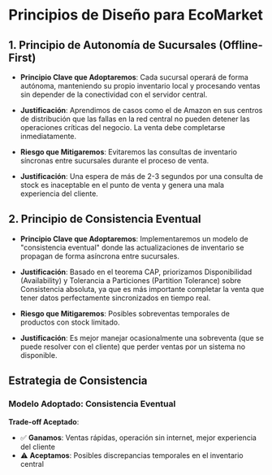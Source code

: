 # Principios de Diseño para EcoMarket

## 1. Principio de Autonomía de Sucursales (Offline-First)

* **Principio Clave que Adoptaremos**: Cada sucursal operará de forma autónoma, 
  manteniendo su propio inventario local y procesando ventas sin depender 
  de la conectividad con el servidor central.

* **Justificación**: Aprendimos de casos como el de Amazon en sus centros de 
  distribución que las fallas en la red central no pueden detener las 
  operaciones críticas del negocio. La venta debe completarse inmediatamente.

* **Riesgo que Mitigaremos**: Evitaremos las consultas de inventario síncronas 
  entre sucursales durante el proceso de venta.

* **Justificación**: Una espera de más de 2-3 segundos por una consulta de stock 
  es inaceptable en el punto de venta y genera una mala experiencia del cliente.

## 2. Principio de Consistencia Eventual

* **Principio Clave que Adoptaremos**: Implementaremos un modelo de "consistencia 
  eventual" donde las actualizaciones de inventario se propagan de forma 
  asíncrona entre sucursales.

* **Justificación**: Basado en el teorema CAP, priorizamos Disponibilidad 
  (Availability) y Tolerancia a Particiones (Partition Tolerance) sobre 
  Consistencia absoluta, ya que es más importante completar la venta que 
  tener datos perfectamente sincronizados en tiempo real.

* **Riesgo que Mitigaremos**: Posibles sobreventas temporales de productos 
  con stock limitado.

* **Justificación**: Es mejor manejar ocasionalmente una sobreventa (que se 
  puede resolver con el cliente) que perder ventas por un sistema no disponible.

## Estrategia de Consistencia

### Modelo Adoptado: Consistencia Eventual

**Trade-off Aceptado**: 
- ✅ **Ganamos**: Ventas rápidas, operación sin internet, mejor experiencia del cliente
- ⚠️ **Aceptamos**: Posibles discrepancias temporales en el inventario central